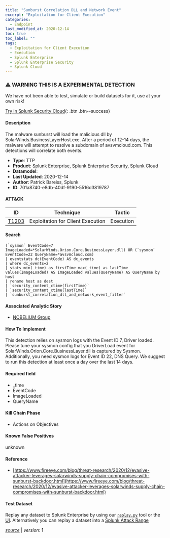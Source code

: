 ```yaml
---
title: "Sunburst Correlation DLL and Network Event"
excerpt: "Exploitation for Client Execution"
categories:
  - Endpoint
last_modified_at: 2020-12-14
toc: true
toc_label: ""
tags:
  - Exploitation for Client Execution
  - Execution
  - Splunk Enterprise
  - Splunk Enterprise Security
  - Splunk Cloud
---
```


### ⚠️ WARNING THIS IS A EXPERIMENTAL DETECTION
We have not been able to test, simulate or build datasets for it, use at your own risk!


[Try in Splunk Security Cloud](https://www.splunk.com/en_us/cyber-security.html){: .btn .btn--success}

#### Description

The malware sunburst will load the malicious dll by SolarWinds.BusinessLayerHost.exe. After a period of 12-14 days, the malware will attempt to resolve a subdomain of avsvmcloud.com. This detections will correlate both events.

- **Type**: TTP
- **Product**: Splunk Enterprise, Splunk Enterprise Security, Splunk Cloud
- **Datamodel**: 
- **Last Updated**: 2020-12-14
- **Author**: Patrick Bareiss, Splunk
- **ID**: 701a8740-e8db-40df-9190-5516d3819787


#### ATT&CK

| ID          | Technique   | Tactic         |
| ----------- | ----------- |--------------- |
| [T1203](https://attack.mitre.org/techniques/T1203/) | Exploitation for Client Execution | Execution |

#### Search

```
(`sysmon` EventCode=7 ImageLoaded=*SolarWinds.Orion.Core.BusinessLayer.dll) OR (`sysmon` EventCode=22 QueryName=*avsvmcloud.com) 
| eventstats dc(EventCode) AS dc_events 
| where dc_events=2 
| stats min(_time) as firstTime max(_time) as lastTime values(ImageLoaded) AS ImageLoaded values(QueryName) AS QueryName by host 
| rename host as dest 
| `security_content_ctime(firstTime)`
| `security_content_ctime(lastTime)` 
| `sunburst_correlation_dll_and_network_event_filter` 
```

#### Associated Analytic Story
* [NOBELIUM Group](/stories/nobelium_group)


#### How To Implement
This detection relies on sysmon logs with the Event ID 7, Driver loaded. Please tune your sysmon config that you DriverLoad event for SolarWinds.Orion.Core.BusinessLayer.dll is captured by Sysmon. Additionally, you need sysmon logs for Event ID 22, DNS Query. We suggest to run this detection at least once a day over the last 14 days.

#### Required field
* _time
* EventCode
* ImageLoaded
* QueryName


#### Kill Chain Phase
* Actions on Objectives


#### Known False Positives
unknown





#### Reference

* [https://www.fireeye.com/blog/threat-research/2020/12/evasive-attacker-leverages-solarwinds-supply-chain-compromises-with-sunburst-backdoor.html](https://www.fireeye.com/blog/threat-research/2020/12/evasive-attacker-leverages-solarwinds-supply-chain-compromises-with-sunburst-backdoor.html)



#### Test Dataset
Replay any dataset to Splunk Enterprise by using our [`replay.py`](https://github.com/splunk/attack_data#using-replaypy) tool or the [UI](https://github.com/splunk/attack_data#using-ui).
Alternatively you can replay a dataset into a [Splunk Attack Range](https://github.com/splunk/attack_range#replay-dumps-into-attack-range-splunk-server)



[*source*](https://github.com/splunk/security_content/tree/develop/detections/experimental/endpoint/sunburst_correlation_dll_and_network_event.yml) \| *version*: **1**